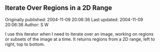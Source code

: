 ## Iterate Over Regions in a 2D Range

Originally published: 2004-11-09 20:06:36
Last updated: 2004-11-09 20:06:36
Author: S W

I use this iterator when I need to iterate over an image, working on regions or subsets of the image at a time. It returns regions from a 2D range, left to right, top to bottom.